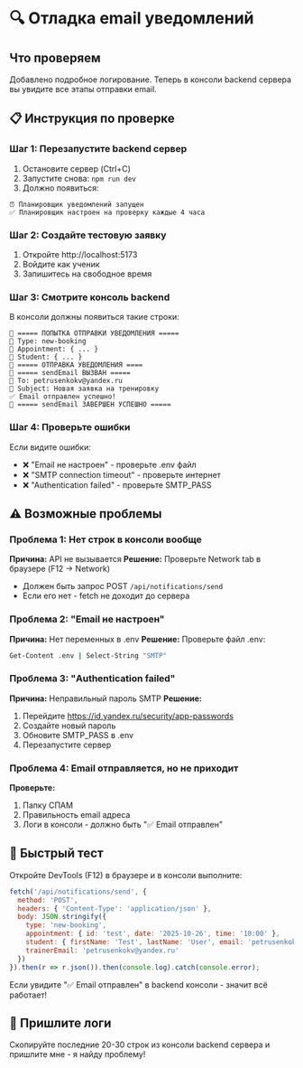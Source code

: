 # 🔍 Отладка email уведомлений

## Что проверяем

Добавлено подробное логирование. Теперь в консоли backend сервера вы увидите все этапы отправки email.

## 📋 Инструкция по проверке

### Шаг 1: Перезапустите backend сервер

1. Остановите сервер (Ctrl+C)
2. Запустите снова: `npm run dev`
3. Должно появиться:
```
⏰ Планировщик уведомлений запущен
✅ Планировщик настроен на проверку каждые 4 часа
```

### Шаг 2: Создайте тестовую заявку

1. Откройте http://localhost:5173
2. Войдите как ученик
3. Запишитесь на свободное время

### Шаг 3: Смотрите консоль backend

В консоли должны появиться такие строки:

```
📧 ===== ПОПЫТКА ОТПРАВКИ УВЕДОМЛЕНИЯ =====
📧 Type: new-booking
📧 Appointment: { ... }
📧 Student: { ... }
📧 ===== ОТПРАВКА УВЕДОМЛЕНИЯ ====
📧 ===== sendEmail ВЫЗВАН =====
📧 To: petrusenkokv@yandex.ru
📧 Subject: Новая заявка на тренировку
✅ Email отправлен успешно!
📧 ===== sendEmail ЗАВЕРШЕН УСПЕШНО =====
```

### Шаг 4: Проверьте ошибки

Если видите ошибки:
- ❌ "Email не настроен" - проверьте .env файл
- ❌ "SMTP connection timeout" - проверьте интернет
- ❌ "Authentication failed" - проверьте SMTP_PASS

## ⚠️ Возможные проблемы

### Проблема 1: Нет строк в консоли вообще

**Причина:** API не вызывается
**Решение:** Проверьте Network tab в браузере (F12 → Network)
- Должен быть запрос POST `/api/notifications/send`
- Если его нет - fetch не доходит до сервера

### Проблема 2: "Email не настроен"

**Причина:** Нет переменных в .env
**Решение:** Проверьте файл .env:
```bash
Get-Content .env | Select-String "SMTP"
```

### Проблема 3: "Authentication failed"

**Причина:** Неправильный пароль SMTP
**Решение:** 
1. Перейдите https://id.yandex.ru/security/app-passwords
2. Создайте новый пароль
3. Обновите SMTP_PASS в .env
4. Перезапустите сервер

### Проблема 4: Email отправляется, но не приходит

**Проверьте:**
1. Папку СПАМ
2. Правильность email адреса
3. Логи в консоли - должно быть "✅ Email отправлен"

## 🧪 Быстрый тест

Откройте DevTools (F12) в браузере и в консоли выполните:

```javascript
fetch('/api/notifications/send', {
  method: 'POST',
  headers: { 'Content-Type': 'application/json' },
  body: JSON.stringify({
    type: 'new-booking',
    appointment: { id: 'test', date: '2025-10-26', time: '10:00' },
    student: { firstName: 'Test', lastName: 'User', email: 'petrusenkokv@yandex.ru', phone: '+1234567890' },
    trainerEmail: 'petrusenkokv@yandex.ru'
  })
}).then(r => r.json()).then(console.log).catch(console.error);
```

Если увидите "✅ Email отправлен" в backend консоли - значит всё работает!

## 📝 Пришлите логи

Скопируйте последние 20-30 строк из консоли backend сервера и пришлите мне - я найду проблему!

